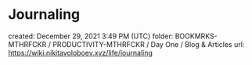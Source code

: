 # Journaling

created: December 29, 2021 3:49 PM (UTC)
folder: BOOKMRKS-MTHRFCKR / PRODUCTIVITY-MTHRFCKR / Day One / Blog & Articles
url: https://wiki.nikitavoloboev.xyz/life/journaling